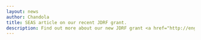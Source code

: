 ```yaml
---
layout: news
author: Chandola
title: SEAS article on our recent JDRF grant.
description: Find out more about our new JDRF grant <a href="http://engineering.buffalo.edu/home/news/seas.host.html/content/shared/university/news/news-center-releases/2019/10/054.detail.html">here</a>.
---
```

